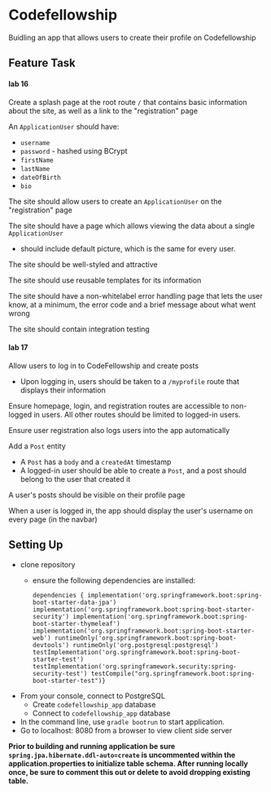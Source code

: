 # Codefellowship
Buidling an app that allows users to create their profile on Codefellowship

## Feature Task

#### lab 16
Create a splash page at the root route `/` that contains basic information about the site, as well as a link to the "registration" page

An `ApplicationUser` should have:
* `username`
* `password` - hashed using BCrypt
* `firstName`
* `lastName`
* `dateOfBirth`
* `bio`

The site should allow users to create an `ApplicationUser` on the "registration" page

The site should have a page which allows viewing the data about a single `ApplicationUser`
* should include default picture, which is the same for every user.

The site should be well-styled and attractive

The site should use reusable templates for its information

The site should have a non-whitelabel error handling page that lets the user know, at a minimum, the error code and a brief message about what went wrong

The site should contain integration testing

#### lab 17

Allow users to log in to CodeFellowship and create posts
* Upon logging in, users should be taken to a `/myprofile` route that displays their information

Ensure homepage, login, and registration routes are accessible to non-logged in users. All other routes should be limited to logged-in users.

Ensure user registration also logs users into the app automatically

Add a `Post` entity
* A `Post` has a `body` and a `createdAt` timestamp
* A logged-in user should be able to create a `Post`, and a post should belong to the user that created it

A user's posts should be visible on their profile page

When a user is logged in, the app should display the user's username on every page (in the navbar)





## Setting Up
* clone repository
    * ensure the following dependencies are installed:

         `dependencies {
    	implementation('org.springframework.boot:spring-boot-starter-data-jpa')
        	implementation('org.springframework.boot:spring-boot-starter-security')
        	implementation('org.springframework.boot:spring-boot-starter-thymeleaf')
        	implementation('org.springframework.boot:spring-boot-starter-web')
        	runtimeOnly('org.springframework.boot:spring-boot-devtools')
        	runtimeOnly('org.postgresql:postgresql')
        	testImplementation('org.springframework.boot:spring-boot-starter-test')
        	testImplementation('org.springframework.security:spring-security-test')
        	testCompile("org.springframework.boot:spring-boot-starter-test")}`
* From your console, connect to PostgreSQL
    * Create `codefellowship_app` database
    * Connect to `codefellowship_app` database
* In the command line, use `gradle bootrun` to start application.
* Go to localhost: 8080 from a browser to view client side server

**Prior to building and running application be sure `spring.jpa.hibernate.ddl-auto=create` is uncommented within the application.properties to initialize table schema. After running locally once, be sure to comment this out or delete to avoid dropping existing table.**
